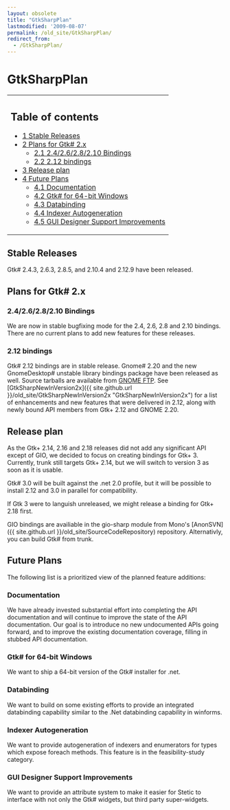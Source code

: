 ```yaml
---
layout: obsolete
title: "GtkSharpPlan"
lastmodified: '2009-08-07'
permalink: /old_site/GtkSharpPlan/
redirect_from:
  - /GtkSharpPlan/
---
```


GtkSharpPlan
============

<table>
<col width="100%" />
<tbody>
<tr class="odd">
<td align="left"><h2>Table of contents</h2>
<ul>
<li><a href="#stable-releases">1 Stable Releases</a></li>
<li><a href="#plans-for-gtk-2x">2 Plans for Gtk# 2.x</a>
<ul>
<li><a href="#242628210-bindings">2.1 2.4/2.6/2.8/2.10 Bindings</a></li>
<li><a href="#212-bindings">2.2 2.12 bindings</a></li>
</ul></li>
<li><a href="#release-plan">3 Release plan</a></li>
<li><a href="#future-plans">4 Future Plans</a>
<ul>
<li><a href="#documentation">4.1 Documentation</a></li>
<li><a href="#gtk-for-64-bit-windows">4.2 Gtk# for 64-bit Windows</a></li>
<li><a href="#databinding">4.3 Databinding</a></li>
<li><a href="#indexer-autogeneration">4.4 Indexer Autogeneration</a></li>
<li><a href="#gui-designer-support-improvements">4.5 GUI Designer Support Improvements</a></li>
</ul></li>
</ul></td>
</tr>
</tbody>
</table>

Stable Releases
---------------

Gtk\# 2.4.3, 2.6.3, 2.8.5, and 2.10.4 and 2.12.9 have been released.

Plans for Gtk\# 2.x
-------------------

### 2.4/2.6/2.8/2.10 Bindings

We are now in stable bugfixing mode for the 2.4, 2.6, 2.8 and 2.10 bindings. There are no current plans to add new features for these releases.

### 2.12 bindings

Gtk\# 2.12 bindings are in stable release. Gnome\# 2.20 and the new GnomeDesktop\# unstable library bindings package have been released as well. Source tarballs are available from [GNOME FTP](http://ftp.gnome.org/pub/gnome/sources/gtk-sharp/2.12). See [GtkSharpNewInVersion2x]({{ site.github.url }}/old_site/GtkSharpNewInVersion2x "GtkSharpNewInVersion2x") for a list of enhancements and new features that were delivered in 2.12, along with newly bound API members from Gtk+ 2.12 and GNOME 2.20.

Release plan
------------

As the Gtk+ 2.14, 2.16 and 2.18 releases did not add any significant API except of GIO, we decided to focus on creating bindings for Gtk+ 3. Currently, trunk still targets Gtk+ 2.14, but we will switch to version 3 as soon as it is usable.

Gtk\# 3.0 will be built against the .net 2.0 profile, but it will be possible to install 2.12 and 3.0 in parallel for compatibility.

If Gtk 3 were to languish unreleased, we might release a binding for Gtk+ 2.18 first.

GIO bindings are availiable in the gio-sharp module from Mono's [AnonSVN]({{ site.github.url }}/old_site/SourceCodeRepository) repository. Alternativly, you can build Gtk\# from trunk.

Future Plans
------------

The following list is a prioritized view of the planned feature additions:

### Documentation

We have already invested substantial effort into completing the API documentation and will continue to improve the state of the API documentation. Our goal is to introduce no new undocumented APIs going forward, and to improve the existing documentation coverage, filling in stubbed API documentation.

### Gtk\# for 64-bit Windows

We want to ship a 64-bit version of the Gtk\# installer for .net.

### Databinding

We want to build on some existing efforts to provide an integrated databinding capability similar to the .Net databinding capability in winforms.

### Indexer Autogeneration

We want to provide autogeneration of indexers and enumerators for types which expose foreach methods. This feature is in the feasibility-study category.

### GUI Designer Support Improvements

We want to provide an attribute system to make it easier for Stetic to interface with not only the Gtk\# widgets, but third party super-widgets.

